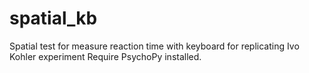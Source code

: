 # spatial_kb
Spatial test for measure reaction time with keyboard for replicating Ivo Kohler experiment
Require PsychoPy installed.
